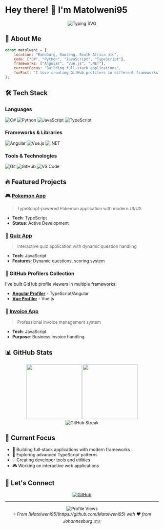 # Hey there! 👋 I'm Matolweni95

<div align="center">
  <img src="https://readme-typing-svg.herokuapp.com?font=Fira+Code&pause=1000&color=36BCF7&center=true&vCenter=true&width=435&lines=Full-Stack+Developer;C%23+%7C+Python+%7C+JavaScript;Building+Cool+Stuff+Daily;From+Johannesburg%2C+SA" alt="Typing SVG" />
</div>

## 🚀 About Me

```javascript
const matolweni = {
    location: "Randburg, Gauteng, South Africa 🇿🇦",
    code: ["C#", "Python", "JavaScript", "TypeScript"],
    frameworks: ["Angular", "Vue.js", ".NET"],
    currentFocus: "Building full-stack applications",
    funFact: "I love creating GitHub profilers in different frameworks!"
};
```

## 🛠️ Tech Stack

### Languages
![C#](https://img.shields.io/badge/C%23-239120?style=for-the-badge&logo=c-sharp&logoColor=white)
![Python](https://img.shields.io/badge/Python-3776AB?style=for-the-badge&logo=python&logoColor=white)
![JavaScript](https://img.shields.io/badge/JavaScript-F7DF1E?style=for-the-badge&logo=javascript&logoColor=black)
![TypeScript](https://img.shields.io/badge/TypeScript-007ACC?style=for-the-badge&logo=typescript&logoColor=white)

### Frameworks & Libraries
![Angular](https://img.shields.io/badge/Angular-DD0031?style=for-the-badge&logo=angular&logoColor=white)
![Vue.js](https://img.shields.io/badge/Vue.js-35495E?style=for-the-badge&logo=vuedotjs&logoColor=4FC08D)
![.NET](https://img.shields.io/badge/.NET-5C2D91?style=for-the-badge&logo=.net&logoColor=white)

### Tools & Technologies
![Git](https://img.shields.io/badge/Git-F05032?style=for-the-badge&logo=git&logoColor=white)
![GitHub](https://img.shields.io/badge/GitHub-100000?style=for-the-badge&logo=github&logoColor=white)
![VS Code](https://img.shields.io/badge/VS_Code-007ACC?style=for-the-badge&logo=visual%20studio%20code&logoColor=white)

## 🔥 Featured Projects

### 🎮 [Pokemon App](https://github.com/Matolweni95/Pokemon)
> TypeScript-powered Pokemon application with modern UI/UX
- **Tech**: TypeScript
- **Status**: Active Development

### 📝 [Quiz App](https://github.com/Matolweni95/my-quiz-app)
> Interactive quiz application with dynamic question handling
- **Tech**: JavaScript
- **Features**: Dynamic questions, scoring system

### 👤 GitHub Profilers Collection
I've built GitHub profile viewers in multiple frameworks:
- **[Angular Profiler](https://github.com/Matolweni95/AngularGithubProfiler)** - TypeScript/Angular
- **[Vue Profiler](https://github.com/Matolweni95/VueGithubProfiler)** - Vue.js

### 🧾 [Invoice App](https://github.com/Matolweni95/invoice-app)
> Professional invoice management system
- **Tech**: JavaScript
- **Purpose**: Business invoice handling

## 📊 GitHub Stats

<div align="center">
  <img height="180em" src="https://github-readme-stats.vercel.app/api?username=Matolweni95&show_icons=true&theme=tokyonight&include_all_commits=true&count_private=true"/>
  <img height="180em" src="https://github-readme-stats.vercel.app/api/top-langs/?username=Matolweni95&layout=compact&langs_count=8&theme=tokyonight"/>
</div>

<div align="center">
  <img src="https://github-readme-streak-stats.herokuapp.com/?user=Matolweni95&theme=tokyonight" alt="GitHub Streak"/>
</div>

## 🎯 Current Focus

- 🔭 Building full-stack applications with modern frameworks
- 🌱 Exploring advanced TypeScript patterns
- 💡 Creating developer tools and utilities
- 🎮 Working on interactive web applications

## 🤝 Let's Connect

<div align="center">
  
[![GitHub](https://img.shields.io/badge/GitHub-100000?style=for-the-badge&logo=github&logoColor=white)](https://github.com/Matolweni95)

</div>

---

<div align="center">
  <img src="https://komarev.com/ghpvc/?username=Matolweni95&color=blue&style=flat-square" alt="Profile Views"/>
</div>

<div align="center">
  <i>⭐️ From [Matolweni95](https://github.com/Matolweni95) with ❤️ from Johannesburg 🇿🇦</i>
</div>
